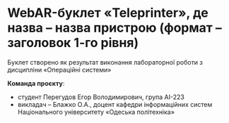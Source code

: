 # WebAR-буклет «Teleprinter», де назва – назва пристрою (формат – заголовок 1-го рівня)
Буклет створено як результат виконання лабораторної роботи з дисципліни
«Операційні системи»

  **Команда проєкту**: 
- студент Перегудов Егор Володимирович, група AI-223
- викладач – Блажко О.А., доцент кафедри інформаційних систем Національного
університету «Одеська політехніка» 
